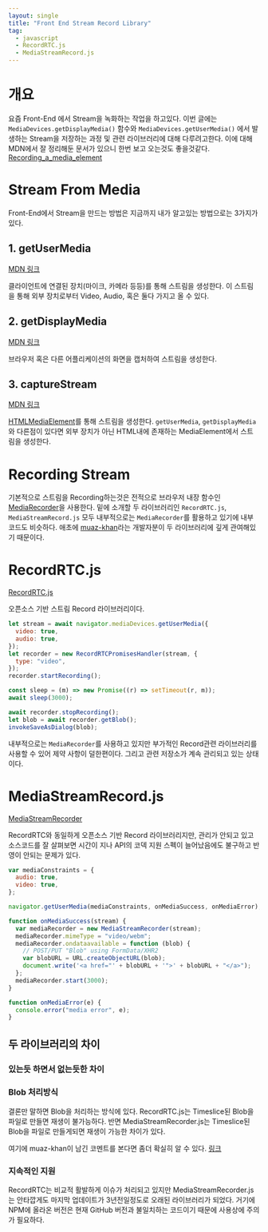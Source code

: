 ```yaml
---
layout: single
title: "Front End Stream Record Library"
tag:
  - javascript
  - RecordRTC.js
  - MediaStreamRecord.js
---
```


# 개요

요즘 Front-End 에서 Stream을 녹화하는 작업을 하고있다. 이번 글에는 `MediaDevices.getDisplayMedia()` 함수와 `MediaDevices.getUserMedia()` 에서 발생하는 Stream을 저장하는 과정 및 관련 라이브러리에 대해 다루려고한다. 이에 대해 MDN에서 잘 정리해둔 문서가 있으니 한번 보고 오는것도 좋을것같다. [Recording_a_media_element](https://developer.mozilla.org/en-US/docs/Web/API/MediaStream_Recording_API/Recording_a_media_element)

# Stream From Media

Front-End에서 Stream을 만드는 방법은 지금까지 내가 알고있는 방법으로는 3가지가 있다.

## 1. getUserMedia

[MDN 링크](https://developer.mozilla.org/en-US/docs/Web/API/MediaDevices/getUserMedia)

클라이언트에 연결된 장치(마이크, 카메라 등등)를 통해 스트림을 생성한다. 이 스트림을 통해 외부 장치로부터 Video, Audio, 혹은 둘다 가지고 올 수 있다.

## 2. getDisplayMedia

[MDN 링크](https://developer.mozilla.org/en-US/docs/Web/API/MediaDevices/getDisplayMedia)

브라우저 혹은 다른 어플리케이션의 화면을 캡처하여 스트림을 생성한다.

## 3. captureStream

[MDN 링크](https://developer.mozilla.org/en-US/docs/Web/API/HTMLMediaElement/captureStream)

[HTMLMediaElement](https://developer.mozilla.org/en-US/docs/Web/API/HTMLMediaElement)를 통해 스트림을 생성한다. `getUserMedia`, `getDisplayMedia`와 다른점이 있다면 외부 장치가 아닌 HTML내에 존재하는 MediaElement에서 스트림을 생성한다.

# Recording Stream

기본적으로 스트림을 Recording하는것은 전적으로 브라우저 내장 함수인 [MediaRecorder](https://developer.mozilla.org/en-US/docs/Web/API/MediaRecorder)을 사용한다. 밑에 소개할 두 라이브러리인 `RecordRTC.js`, `MediaStreamRecord.js` 모두 내부적으로는 `MediaRecorder`를 활용하고 있기에 내부 코드도 비슷하다. 애초에 [muaz-khan](https://github.com/muaz-khan)라는 개발자분이 두 라이브러리에 깊게 관여해있기 때문이다.

# RecordRTC.js

[RecordRTC.js](https://recordrtc.org/)

오픈소스 기반 스트림 Record 라이브러리이다.

```js
let stream = await navigator.mediaDevices.getUserMedia({
  video: true,
  audio: true,
});
let recorder = new RecordRTCPromisesHandler(stream, {
  type: "video",
});
recorder.startRecording();

const sleep = (m) => new Promise((r) => setTimeout(r, m));
await sleep(3000);

await recorder.stopRecording();
let blob = await recorder.getBlob();
invokeSaveAsDialog(blob);
```

내부적으로는 `MediaRecorder`를 사용하고 있지만 부가적인 Record관련 라이브러리를 사용할 수 있어 제약 사항이 덜한편이다. 그리고 관련 저장소가 계속 관리되고 있는 상태이다.

# MediaStreamRecord.js

[MediaStreamRecorder](https://github.com/streamproc/MediaStreamRecorder)

RecordRTC와 동일하게 오픈소스 기반 Record 라이브러리지만, 관리가 안되고 있고 소스코드를 잘 살펴보면 시간이 지나 API의 코덱 지원 스펙이 늘어났음에도 불구하고 반영이 안되는 문제가 있다.

```js
var mediaConstraints = {
  audio: true,
  video: true,
};

navigator.getUserMedia(mediaConstraints, onMediaSuccess, onMediaError);

function onMediaSuccess(stream) {
  var mediaRecorder = new MediaStreamRecorder(stream);
  mediaRecorder.mimeType = "video/webm";
  mediaRecorder.ondataavailable = function (blob) {
    // POST/PUT "Blob" using FormData/XHR2
    var blobURL = URL.createObjectURL(blob);
    document.write('<a href="' + blobURL + '">' + blobURL + "</a>");
  };
  mediaRecorder.start(3000);
}

function onMediaError(e) {
  console.error("media error", e);
}
```

## 두 라이브러리의 차이

### 있는듯 하면서 없는듯한 차이

### Blob 처리방식

결론만 말하면 Blob을 처리하는 방식에 있다. RecordRTC.js는 Timeslice된 Blob을 파일로 만들면 재생이 불가능하다. 반면 MediaStreamRecorder.js는 Timeslice된 Blob을 파일로 만들게되면 재생이 가능한 차이가 있다.

여기에 muaz-khan이 남긴 코멘트를 본다면 좀더 확실히 알 수 있다. [링크](https://github.com/muaz-khan/RecordRTC/issues/134#issuecomment-228486551)

### 지속적인 지원

RecordRTC는 비교적 활발하게 이슈가 처리되고 있지만 MediaStreamRecorder.js는 안타깝게도 마지막 업데이트가 3년전일정도로 오래된 라이브러리가 되었다. 거기에 NPM에 올라온 버전은 현재 GitHub 버전과 불일치하는 코드이기 때문에 사용상에 주의가 필요하다.
